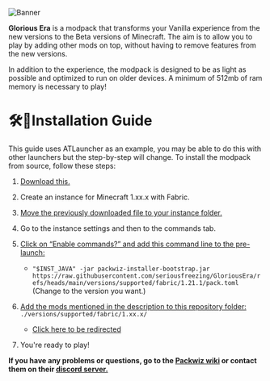 ![Banner](https://i.imgur.com/ajXnqrZ.png)

**Glorious Era** is a modpack that transforms your Vanilla experience from the new versions to the Beta versions of Minecraft. The aim is to allow you to play by adding other mods on top, without having to remove features from the new versions.

In addition to the experience, the modpack is designed to be as light as possible and optimized to run on older devices. A minimum of 512mb of ram memory is necessary to play!

# 🛠️📖Installation Guide
This guide uses ATLauncher as an example, you may be able to do this with other launchers but the step-by-step will change. To install the modpack from source, follow these steps:

1. [Download this.](https://github.com/packwiz/packwiz-installer-bootstrap/releases)
2. Create an instance for Minecraft 1.xx.x with Fabric.
3. [Move the previously downloaded file to your instance folder.](https://i.imgur.com/7A3rAQM.png)
4. Go to the instance settings and then to the commands tab.
5. [Click on “Enable commands?” and add this command line to the pre-launch:](https://i.imgur.com/4me9igA.png)

    - `"$INST_JAVA" -jar packwiz-installer-bootstrap.jar https://raw.githubusercontent.com/seriousfreezing/GloriousEra/refs/heads/main/versions/supported/fabric/1.21.1/pack.toml`
    (Change to the version you want.)

6. [Add the mods mentioned in the description to this repository folder:](https://i.imgur.com/ULsBt7T.png)
`./versions/supported/fabric/1.xx.x/`

    - [Click here to be redirected](https://github.com/seriousfreezing/GloriousEra/tree/main/versions/supported/fabric)
7. You're ready to play!

**If you have any problems or questions, go to the [Packwiz wiki](https://packwiz.infra.link/tutorials/creating/getting-started/) or contact them on their [discord server.](https://discord.gg/DcSkRF4)**